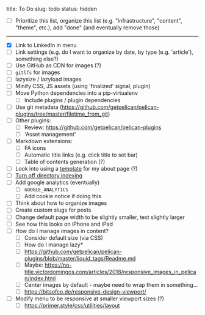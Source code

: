 title: To Do
slug: todo
status: hidden

- [ ] Prioritize this list, organize this list (e.g. "infrastructure", "content", "theme", etc.), add "done" (and eventually remove those)

---

- [x] Link to LinkedIn in menu
- [ ] Link settings (e.g. do I want to organize by date, by type (e.g. 'article'), something else?)
- [ ] Use GitHub as CDN for images (?)
- [ ] `gitlfs` for images
- [ ] lazysize / lazyload images
- [ ] Minify CSS, JS assets (using 'finalized' signal, plugin)
- [ ] Move Python dependencies into a pip-virtualenv
	+ [ ] Include plugins / plugin dependencies
- [ ] Use git metadata (https://github.com/getpelican/pelican-plugins/tree/master/filetime_from_git)
- [ ] Other plugins:
	+ [ ] Review: https://github.com/getpelican/pelican-plugins
	+ [ ] 'Asset management'
- [ ] Markdown extensions:
	+ [ ] FA icons
	+ [ ] Automatic title links (e.g. click title to set bar)
	+ [ ] Table of contents generation (?)
- [ ] Look into using a [template](https://docs.getpelican.com/en/stable/settings.html#template-pages) for my about page (?)
- [ ] [Turn off directory indexing](https://security.stackexchange.com/questions/37126/how-secure-is-using-a-blank-index-html-index-php)
- [ ] Add google analytics (eventually)
	+ [ ] `GOOGLE_ANALYTICS`
	+ [ ] Add cookie notice if doing this
- [ ] Think about how to organize images
- [ ] Create custom slugs for posts
- [ ] Change default page width to be slightly smaller, text slightly larger
- [ ] See how this looks on iPhone and iPad
- [ ] How do I manage images in content?
	+ [ ] Consider default size (via CSS)
	+ [ ] How do I manage lazy*
	+ [ ] https://github.com/getpelican/pelican-plugins/blob/master/liquid_tags/Readme.md
	+ [ ] Maybe: https://no-title.victordomingos.com/articles/2018/responsive_images_in_pelican/index.html
	+ [ ] Center images by default - maybe need to wrap them in something...
	+ [ ] https://bitsofco.de/responsive-design-viewport/
- [ ] Modify menu to be responsive at smaller viewport sizes (?)
	+ [ ] https://primer.style/css/utilities/layout
